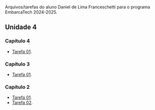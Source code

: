 Arquivos/tarefas do aluno Daniel de Lima Franceschetti para o programa EmbarcaTech 2024-2025.

## Unidade 4

### Capítulo 4
* [Tarefa 01](/u04_c04_tarefa01_irq_btn_incr).

### Capítulo 3
* [Tarefa 01](/u04_c03_tarefa01_ledmatrix).

### Capítulo 2
* [Tarefa 01](/u04_c02_tarefa01_keypad).
* [Tarefa 02](/u04_c02_tarefa02_bitdoglab_serial).
